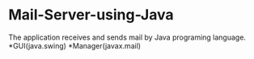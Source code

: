 # Mail-Server-using-Java
The application receives and sends mail by Java programing language.
</br>
  *GUI(java.swing)
  *Manager(javax.mail)
